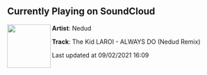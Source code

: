 ## Currently Playing on SoundCloud

[<img align="left" width="100" src="https://i1.sndcdn.com/artworks-uWntINyFmpn0ZvOv-vArjXw-t500x500.jpg">](https://soundcloud.com/nedud/always-do)

**Artist**: Nedud 

**Track**: The Kid LAROI - ALWAYS DO (Nedud Remix)

Last updated at 09/02/2021 16:09
